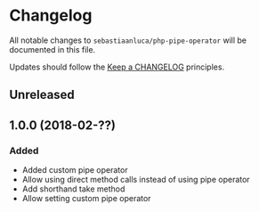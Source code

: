 # Changelog

All notable changes to `sebastiaanluca/php-pipe-operator` will be documented in this file.

Updates should follow the [Keep a CHANGELOG](http://keepachangelog.com/) principles.

## Unreleased

## 1.0.0 (2018-02-??)

### Added

- Added custom pipe operator
- Allow using direct method calls instead of using pipe operator
- Add shorthand take method
- Allow setting custom pipe operator
